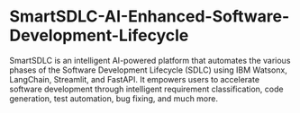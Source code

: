 # SmartSDLC-AI-Enhanced-Software-Development-Lifecycle
SmartSDLC is an intelligent AI-powered platform that automates the various phases of the Software Development Lifecycle (SDLC) using IBM Watsonx, LangChain, Streamlit, and FastAPI. It empowers users to accelerate software development through intelligent requirement classification, code generation, test automation, bug fixing, and much more.
